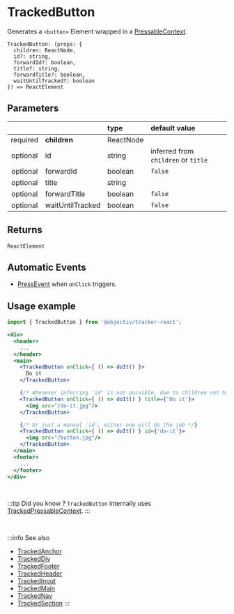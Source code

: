 # TrackedButton

Generates a `<button>` Element wrapped in a [PressableContext](/taxonomy/reference/location-contexts/PressableContext.md).

```tsx
TrackedButton: (props: {
  children: ReactNode,
  id?: string,
  forwardId?: boolean,
  title?: string,
  forwardTitle?: boolean,
  waitUntilTracked?: boolean
}) => ReactElement
```

## Parameters
|          |                  | type      | default value                       |
|:--------:|:-----------------|:----------|:------------------------------------|
| required | **children**     | ReactNode |                                     |
| optional | id               | string    | inferred from `children` or `title` |
| optional | forwardId        | boolean   | `false`                             |
| optional | title            | string    |                                     |
| optional | forwardTitle     | boolean   | `false`                             |
| optional | waitUntilTracked | boolean   | `false`                             |

## Returns
`ReactElement`

## Automatic Events
- [PressEvent](/taxonomy/reference/events/PressEvent.md) when `onClick` triggers.

## Usage example

```jsx
import { TrackedButton } from '@objectiv/tracker-react';
```

```jsx
<div>
  <header>
    ...
  </header>
  <main>
    <TrackedButton onClick={ () => doIt() }>
      Do it
    </TrackedButton>

    {/* Whenever inferring 'id' is not possible, due to children not having any text, a `title` can be specified */}
    <TrackedButton onClick={ () => doIt() } title={'Do it'}>
      <img src="/do-it.jpg"/>
    </TrackedButton>

    {/* Or just a manual `id`, either one will do the job */}
    <TrackedButton onClick={ () => doIt() } id={'do-it'}>
      <img src="/button.jpg"/>
    </TrackedButton>
  </main>
  <footer>
    ...
  </footer>
</div>
```

<br />

:::tip Did you know ?
`TrackedButton` internally uses [TrackedPressableContext](/tracking/react/api-reference/trackedContexts/TrackedPressableContext.md).
:::

<br />

:::info See also
- [TrackedAnchor](/tracking/react/api-reference/trackedElements/TrackedAnchor.md)
- [TrackedDiv](/tracking/react/api-reference/trackedElements/TrackedDiv.md)
- [TrackedFooter](/tracking/react/api-reference/trackedElements/TrackedFooter.md)
- [TrackedHeader](/tracking/react/api-reference/trackedElements/TrackedHeader.md)
- [TrackedInput](/tracking/react/api-reference/trackedElements/TrackedInput.md)
- [TrackedMain](/tracking/react/api-reference/trackedElements/TrackedMain.md)
- [TrackedNav](/tracking/react/api-reference/trackedElements/TrackedNav.md)
- [TrackedSection](/tracking/react/api-reference/trackedElements/TrackedSection.md)
:::
